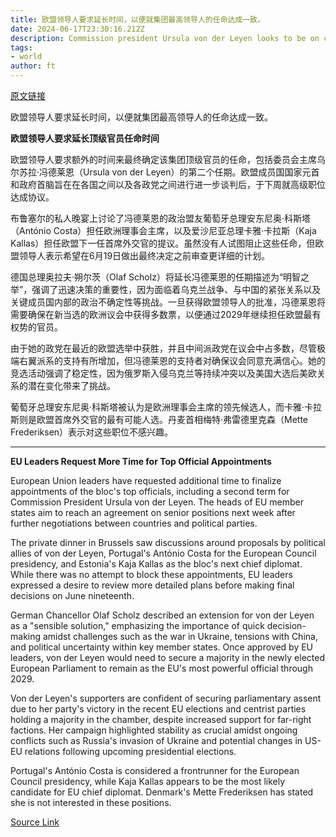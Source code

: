 ```yaml
---
title: 欧盟领导人要求延长时间，以便就集团最高领导人的任命达成一致。
date: 2024-06-17T23:30:16.212Z
description: Commission president Ursula von der Leyen looks to be on course to secure second five-year term
tags: 
- world
author: ft
---
```


[原文链接](https://ft.com/content/b93e0be9-6e96-432c-8958-a17f2954172e)

欧盟领导人要求延长时间，以便就集团最高领导人的任命达成一致。

**欧盟领导人要求延长顶级官员任命时间**

欧盟领导人要求额外的时间来最终确定该集团顶级官员的任命，包括委员会主席乌尔苏拉·冯德莱恩（Ursula von der Leyen）的第二个任期。欧盟成员国国家元首和政府首脑旨在在各国之间以及各政党之间进行进一步谈判后，于下周就高级职位达成协议。

布鲁塞尔的私人晚宴上讨论了冯德莱恩的政治盟友葡萄牙总理安东尼奥·科斯塔（António Costa）担任欧洲理事会主席，以及爱沙尼亚总理卡雅·卡拉斯（Kaja Kallas）担任欧盟下一任首席外交官的提议。虽然没有人试图阻止这些任命，但欧盟领导人表示希望在6月19日做出最终决定之前审查更详细的计划。

德国总理奥拉夫·朔尔茨（Olaf Scholz）将延长冯德莱恩的任期描述为“明智之举”，强调了迅速决策的重要性，因为面临着乌克兰战争、与中国的紧张关系以及关键成员国内部的政治不确定性等挑战。一旦获得欧盟领导人的批准，冯德莱恩将需要确保在新当选的欧洲议会中获得多数票，以便通过2029年继续担任欧盟最有权势的官员。

由于她的政党在最近的欧盟选举中获胜，并且中间派政党在议会中占多数，尽管极端右翼派系的支持有所增加，但冯德莱恩的支持者对确保议会同意充满信心。她的竞选活动强调了稳定性，因为俄罗斯入侵乌克兰等持续冲突以及美国大选后美欧关系的潜在变化带来了挑战。

葡萄牙总理安东尼奥·科斯塔被认为是欧洲理事会主席的领先候选人，而卡雅·卡拉斯则是欧盟首席外交官的最有可能人选。丹麦首相梅特·弗雷德里克森（Mette Frederiksen）表示对这些职位不感兴趣。

---

 **EU Leaders Request More Time for Top Official Appointments**

European Union leaders have requested additional time to finalize appointments of the bloc's top officials, including a second term for Commission President Ursula von der Leyen. The heads of EU member states aim to reach an agreement on senior positions next week after further negotiations between countries and political parties. 

The private dinner in Brussels saw discussions around proposals by political allies of von der Leyen, Portugal's António Costa for the European Council presidency, and Estonia's Kaja Kallas as the bloc's next chief diplomat. While there was no attempt to block these appointments, EU leaders expressed a desire to review more detailed plans before making final decisions on June nineteenth.

German Chancellor Olaf Scholz described an extension for von der Leyen as a "sensible solution," emphasizing the importance of quick decision-making amidst challenges such as the war in Ukraine, tensions with China, and political uncertainty within key member states. Once approved by EU leaders, von der Leyen would need to secure a majority in the newly elected European Parliament to remain as the EU's most powerful official through 2029.

Von der Leyen's supporters are confident of securing parliamentary assent due to her party's victory in the recent EU elections and centrist parties holding a majority in the chamber, despite increased support for far-right factions. Her campaign highlighted stability as crucial amidst ongoing conflicts such as Russia's invasion of Ukraine and potential changes in US-EU relations following upcoming presidential elections.

Portugal's António Costa is considered a frontrunner for the European Council presidency, while Kaja Kallas appears to be the most likely candidate for EU chief diplomat. Denmark's Mette Frederiksen has stated she is not interested in these positions.

[Source Link](https://ft.com/content/b93e0be9-6e96-432c-8958-a17f2954172e)

